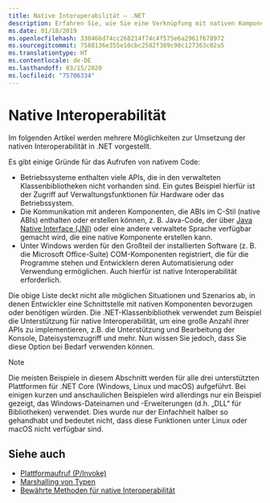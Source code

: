 ```yaml
---
title: Native Interoperabilität – .NET
description: Erfahren Sie, wie Sie eine Verknüpfung mit nativen Komponenten in .NET herstellen.
ms.date: 01/18/2019
ms.openlocfilehash: 330466d74cc268214f74c4f575e6a2961f678972
ms.sourcegitcommit: 7588136e355e10cbc2582f389c90c127363c02a5
ms.translationtype: HT
ms.contentlocale: de-DE
ms.lasthandoff: 03/15/2020
ms.locfileid: "75706334"
---
```

# <a name="native-interoperability"></a>Native Interoperabilität

Im folgenden Artikel werden mehrere Möglichkeiten zur Umsetzung der nativen Interoperabilität in .NET vorgestellt.

Es gibt einige Gründe für das Aufrufen von nativem Code:

- Betriebssysteme enthalten viele APIs, die in den verwalteten Klassenbibliotheken nicht vorhanden sind. Ein gutes Beispiel hierfür ist der Zugriff auf Verwaltungsfunktionen für Hardware oder das Betriebssystem.
- Die Kommunikation mit anderen Komponenten, die ABIs im C-Stil (native ABIs) enthalten oder erstellen können, z. B. Java-Code, der über [Java Native Interface (JNI)](https://docs.oracle.com/javase/8/docs/technotes/guides/jni/) oder eine andere verwaltete Sprache verfügbar gemacht wird, die eine native Komponente erstellen kann.
- Unter Windows werden für den Großteil der installierten Software (z. B. die Microsoft Office-Suite) COM-Komponenten registriert, die für die Programme stehen und Entwicklern deren Automatisierung oder Verwendung ermöglichen. Auch hierfür ist native Interoperabilität erforderlich.

Die obige Liste deckt nicht alle möglichen Situationen und Szenarios ab, in denen Entwickler eine Schnittstelle mit nativen Komponenten bevorzugen oder benötigen würden. Die .NET-Klassenbibliothek verwendet zum Beispiel die Unterstützung für native Interoperabilität, um eine große Anzahl ihrer APIs zu implementieren, z.B. die Unterstützung und Bearbeitung der Konsole, Dateisystemzugriff und mehr. Nun wissen Sie jedoch, dass Sie diese Option bei Bedarf verwenden können.

> [!NOTE]
> Die meisten Beispiele in diesem Abschnitt werden für alle drei unterstützten Plattformen für .NET Core (Windows, Linux und macOS) aufgeführt. Bei einigen kurzen und anschaulichen Beispielen wird allerdings nur ein Beispiel gezeigt, das Windows-Dateinamen und -Erweiterungen (d.h. „DLL“ für Bibliotheken) verwendet. Dies wurde nur der Einfachheit halber so gehandhabt und bedeutet nicht, dass diese Funktionen unter Linux oder macOS nicht verfügbar sind.

## <a name="see-also"></a>Siehe auch

- [Plattformaufruf (P/Invoke)](pinvoke.md)
- [Marshalling von Typen](type-marshaling.md)
- [Bewährte Methoden für native Interoperabilität](best-practices.md)
